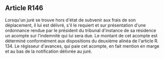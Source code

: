 Article R146
----
Lorsqu'un juré se trouve hors d'état de subvenir aux frais de son déplacement,
il lui est délivré, s'il le requiert et sur présentation d'une ordonnance rendue
par le président du tribunal d'instance de sa résidence un acompte sur
l'indemnité qui lui sera due. Le montant de cet acompte est déterminé
conformément aux dispositions du deuxième alinéa de l'article R. 134. Le
régisseur d'avances, qui paie cet acompte, en fait mention en marge et au bas de
la notification délivrée au juré.
